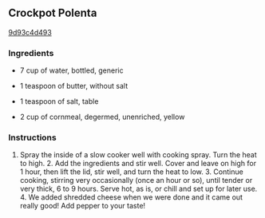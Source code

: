 ## Crockpot Polenta

[9d93c4d493](http://tastykitchen.com/recipes/main-courses/crockpot-polenta/)

### Ingredients

 - 7 cup of water, bottled, generic

 - 1 teaspoon of butter, without salt

 - 1 teaspoon of salt, table

 - 2 cup of cornmeal, degermed, unenriched, yellow

### Instructions

1. Spray the inside of a slow cooker well with cooking spray. Turn the heat to high. 2. Add the ingredients and stir well. Cover and leave on high for 1 hour, then lift the lid, stir well, and turn the heat to low. 3. Continue cooking, stirring very occasionally (once an hour or so), until tender or very thick, 6 to 9 hours. Serve hot, as is, or chill and set up for later use. 4. We added shredded cheese when we were done and it came out really good! Add pepper to your taste!